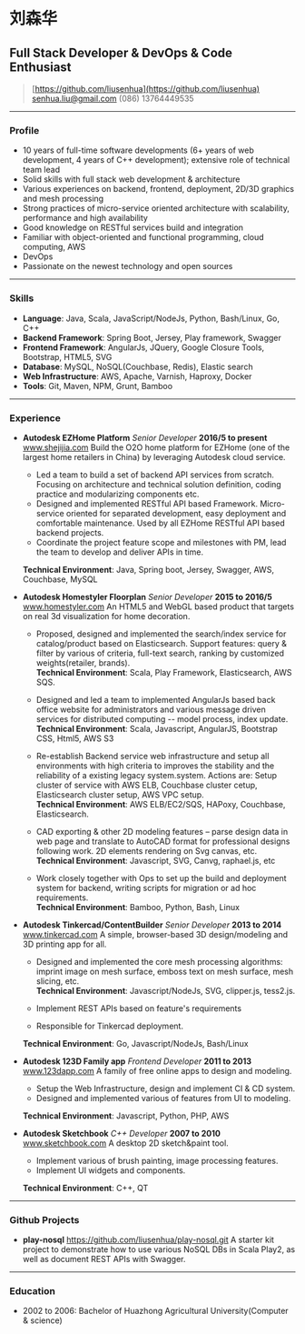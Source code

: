 # 刘森华
## Full Stack Developer & DevOps & Code Enthusiast

> [https://github.com/liusenhua](https://github.com/liusenhua)
> [senhua.liu@gmail.com](mailto:senhua.liu@gmail.com)
> (086) 13764449535

------
### Profile
* 10 years of full-time software developments (6+ years of web development, 4 years of C++ development); extensive role of technical team lead
* Solid skills with full stack web development & architecture
* Various experiences on backend, frontend, deployment, 2D/3D graphics and mesh processing
* Strong practices of micro-service oriented architecture with scalability, performance and high availability
* Good knowledge on RESTful services build and integration
* Familiar with object-oriented and functional programming, cloud computing, AWS
* DevOps
* Passionate on the newest technology and open sources

------
### Skills

* **Language**: Java, Scala, JavaScript/NodeJs, Python, Bash/Linux, Go, C++
* **Backend Framework**: Spring Boot, Jersey, Play framework, Swagger
* **Frontend Framework**: AngularJs, JQuery, Google Closure Tools, Bootstrap, HTML5, SVG
* **Database**: MySQL, NoSQL(Couchbase, Redis), Elastic search
* **Web Infrastructure**: AWS, Apache, Varnish, Haproxy, Docker
* **Tools**: Git, Maven, NPM, Grunt, Bamboo

------

### Experience

* **Autodesk EZHome Platform** *Senior Developer* __2016/5 to present__
	<a href=http://www.shejijia.com/>www.shejijia.com</a>
  Build the O2O home platform for EZHome (one of the largest home retailers in China) by leveraging Autodesk cloud service.
	+ Led a team to build a set of backend API services from scratch. Focusing on architecture and technical solution definition, coding practice and modularizing components etc. 
	+ Designed and implemented RESTful API based Framework. Micro-service oriented for separated development, easy deployment and comfortable maintenance. Used by all EZHome RESTful API based backend projects.
	+ Coordinate the project feature scope and milestones with PM, lead the team to develop and deliver APIs in time.
	
  **Technical Environment**: Java, Spring boot, Jersey, Swagger, AWS, Couchbase, MySQL

* **Autodesk Homestyler Floorplan** *Senior Developer* __2015 to 2016/5__
	<a href=http://www.homestyler.com/floorplan>www.homestyler.com</a> 
  An HTML5 and WebGL based product that targets on real 3d visualization for home decoration.
	+ Proposed, designed and implemented the search/index service for catalog/product based on Elasticsearch. Support features: query & filter by various of criteria, full-text search, ranking by customized weights(retailer, brands).<br>
  **Technical Environment**: Scala, Play Framework, Elasticsearch, AWS SQS.

	+ Designed and led a team to implemented AngularJs based back office website for administrators and various message driven services for distributed computing -- model process, index update.<br>
  **Technical Environment**: Scala, Javascript, AngularJS, Bootstrap CSS, Html5, AWS S3

	+ Re-establish Backend service web infrastructure and setup all environments with high criteria to improves the stability and the reliability of a existing legacy system.system. Actions are: Setup cluster of service with AWS ELB, Couchbase cluster cetup, Elasticsearch cluster setup, AWS VPC setup.<br>
  **Technical Environment**: AWS ELB/EC2/SQS, HAPoxy, Couchbase, Elasticsearch.

	+ CAD exporting & other 2D modeling features – parse design data in web page and translate to AutoCAD format for professional designs following work. 2D elements rendering on Svg canvas, etc.<br>
  **Technical Environment**: Javascript, SVG, Canvg, raphael.js, etc

	+ Work closely together with Ops to set up the build and deployment system for backend, writing scripts for migration or ad hoc requirements.<br>
  **Technical Environment**: Bamboo, Python, Bash, Linux

* **Autodesk Tinkercad/ContentBuilder** *Senior Developer* __2013 to 2014__
	<a href=https://www.tinkercad.com/>www.tinkercad.com</a>
  A simple, browser-based 3D design/modeling and 3D printing app for all.
	+ Designed and implemented the core mesh processing algorithms: imprint image on mesh surface, emboss text on mesh surface, mesh slicing, etc.<br>
  **Technical Environment**: Javascript/NodeJs, SVG, clipper.js, tess2.js.

	+ Implement REST APIs based on feature's requirements
	+ Responsible for Tinkercad deployment.
	
  **Technical Environment**: Go, Javascript/NodeJs, Bash/Linux

* **Autodesk 123D Family app** *Frontend Developer* __2011 to 2013__
	<a href=http://www.123dapp.com/>www.123dapp.com</a>
  A family of free online apps to design and modeling.
	+ Setup the Web Infrastructure, design and implement CI & CD system.
	+ Designed and implemented various of features from UI to modeling.
	
  **Technical Environment**: Javascript, Python, PHP, AWS

* **Autodesk Sketchbook** *C++ Developer* __2007 to 2010__
	<a href=https://www.sketchbook.com/>www.sketchbook.com</a>
  A desktop 2D sketch&paint tool.
	+ Implement various of brush painting, image processing features.
	+ Implement UI widgets and components.
	
  **Technical Environment**: C++, QT

------

### Github Projects

* **play-nosql** 
	<a href=https://github.com/liusenhua/play-nosql>https://github.com/liusenhua/play-nosql.git</a>
  A starter kit project to demonstrate how to use various NoSQL DBs in Scala Play2, as well as document REST APIs with Swagger.

------

### Education

* 2002 to 2006: Bachelor of Huazhong Agricultural University(Computer & science)
